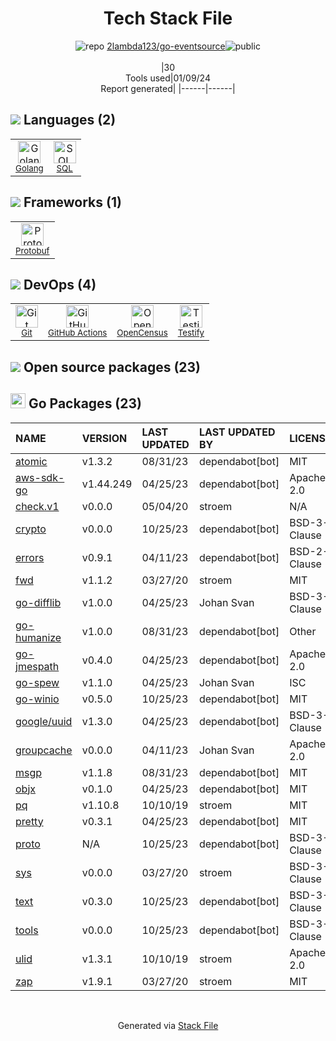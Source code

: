 <!--
&lt;--- Readme.md Snippet without images Start ---&gt;
## Tech Stack
2lambda123/go-eventsource is built on the following main stack:

- [Golang](http://golang.org/) – Languages
- [SQL](https://en.wikipedia.org/wiki/SQL) – Languages
- [Protobuf](https://developers.google.com/protocol-buffers/) – Serialization Frameworks
- [Testify](https://github.com/stretchr/testify) – Go Testing
- [OpenCensus](https://opencensus.io/) – Monitoring Tools
- [GitHub Actions](https://github.com/features/actions) – Continuous Integration

Full tech stack [here](/techstack.md)

&lt;--- Readme.md Snippet without images End ---&gt;

&lt;--- Readme.md Snippet with images Start ---&gt;
## Tech Stack
2lambda123/go-eventsource is built on the following main stack:

- <img width='25' height='25' src='https://img.stackshare.io/service/1005/O6AczwfV_400x400.png' alt='Golang'/> [Golang](http://golang.org/) – Languages
- <img width='25' height='25' src='https://img.stackshare.io/service/2271/default_068d33483bba6b81ee13fbd4dc7aab9780896a54.png' alt='SQL'/> [SQL](https://en.wikipedia.org/wiki/SQL) – Languages
- <img width='25' height='25' src='https://img.stackshare.io/service/4393/ma2jqJKH_400x400.png' alt='Protobuf'/> [Protobuf](https://developers.google.com/protocol-buffers/) – Serialization Frameworks
- <img width='25' height='25' src='https://img.stackshare.io/service/8695/stretchr.png' alt='Testify'/> [Testify](https://github.com/stretchr/testify) – Go Testing
- <img width='25' height='25' src='https://img.stackshare.io/service/10794/EpBd2Xrw_400x400.jpg' alt='OpenCensus'/> [OpenCensus](https://opencensus.io/) – Monitoring Tools
- <img width='25' height='25' src='https://img.stackshare.io/service/11563/actions.png' alt='GitHub Actions'/> [GitHub Actions](https://github.com/features/actions) – Continuous Integration

Full tech stack [here](/techstack.md)

&lt;--- Readme.md Snippet with images End ---&gt;
-->
<div align="center">

# Tech Stack File
![](https://img.stackshare.io/repo.svg "repo") [2lambda123/go-eventsource](https://github.com/2lambda123/go-eventsource)![](https://img.stackshare.io/public_badge.svg "public")
<br/><br/>
|30<br/>Tools used|01/09/24 <br/>Report generated|
|------|------|
</div>

## <img src='https://img.stackshare.io/languages.svg'/> Languages (2)
<table><tr>
  <td align='center'>
  <img width='36' height='36' src='https://img.stackshare.io/service/1005/O6AczwfV_400x400.png' alt='Golang'>
  <br>
  <sub><a href="http://golang.org/">Golang</a></sub>
  <br>
  <sub></sub>
</td>

<td align='center'>
  <img width='36' height='36' src='https://img.stackshare.io/service/2271/default_068d33483bba6b81ee13fbd4dc7aab9780896a54.png' alt='SQL'>
  <br>
  <sub><a href="https://en.wikipedia.org/wiki/SQL">SQL</a></sub>
  <br>
  <sub></sub>
</td>

</tr>
</table>

## <img src='https://img.stackshare.io/frameworks.svg'/> Frameworks (1)
<table><tr>
  <td align='center'>
  <img width='36' height='36' src='https://img.stackshare.io/service/4393/ma2jqJKH_400x400.png' alt='Protobuf'>
  <br>
  <sub><a href="https://developers.google.com/protocol-buffers/">Protobuf</a></sub>
  <br>
  <sub></sub>
</td>

</tr>
</table>

## <img src='https://img.stackshare.io/devops.svg'/> DevOps (4)
<table><tr>
  <td align='center'>
  <img width='36' height='36' src='https://img.stackshare.io/service/1046/git.png' alt='Git'>
  <br>
  <sub><a href="http://git-scm.com/">Git</a></sub>
  <br>
  <sub></sub>
</td>

<td align='center'>
  <img width='36' height='36' src='https://img.stackshare.io/service/11563/actions.png' alt='GitHub Actions'>
  <br>
  <sub><a href="https://github.com/features/actions">GitHub Actions</a></sub>
  <br>
  <sub></sub>
</td>

<td align='center'>
  <img width='36' height='36' src='https://img.stackshare.io/service/10794/EpBd2Xrw_400x400.jpg' alt='OpenCensus'>
  <br>
  <sub><a href="https://opencensus.io/">OpenCensus</a></sub>
  <br>
  <sub></sub>
</td>

<td align='center'>
  <img width='36' height='36' src='https://img.stackshare.io/service/8695/stretchr.png' alt='Testify'>
  <br>
  <sub><a href="https://github.com/stretchr/testify">Testify</a></sub>
  <br>
  <sub></sub>
</td>

</tr>
</table>


## <img src='https://img.stackshare.io/group.svg' /> Open source packages (23)</h2>

## <img width='24' height='24' src='https://img.stackshare.io/service/21112/default_1346bbda8fe03e4dce5601323a3ca47a10c1ae36.png'/> Go Packages (23)

|NAME|VERSION|LAST UPDATED|LAST UPDATED BY|LICENSE|VULNERABILITIES|
|:------|:------|:------|:------|:------|:------|
|[atomic](https://pkg.go.dev/go.uber.org/atomic)|v1.3.2|08/31/23|dependabot[bot] |MIT|N/A|
|[aws-sdk-go](https://pkg.go.dev/github.com/aws/aws-sdk-go)|v1.44.249|04/25/23|dependabot[bot] |Apache-2.0|N/A|
|[check.v1](https://pkg.go.dev/gopkg.in/check.v1)|v0.0.0|05/04/20|stroem |N/A|N/A|
|[crypto](https://pkg.go.dev/golang.org/x/crypto)|v0.0.0|10/25/23|dependabot[bot] |BSD-3-Clause|[CVE-2020-9283](https://github.com/advisories/GHSA-ffhg-7mh4-33c4) (Moderate)|
|[errors](https://pkg.go.dev/github.com/pkg/errors)|v0.9.1|04/11/23|dependabot[bot] |BSD-2-Clause|N/A|
|[fwd](https://pkg.go.dev/github.com/philhofer/fwd)|v1.1.2|03/27/20|stroem |MIT|N/A|
|[go-difflib](https://pkg.go.dev/github.com/pmezard/go-difflib)|v1.0.0|04/25/23|Johan Svan |BSD-3-Clause|N/A|
|[go-humanize](https://pkg.go.dev/github.com/dustin/go-humanize)|v1.0.0|08/31/23|dependabot[bot] |Other|N/A|
|[go-jmespath](https://pkg.go.dev/github.com/jmespath/go-jmespath)|v0.4.0|04/25/23|dependabot[bot] |Apache-2.0|N/A|
|[go-spew](https://pkg.go.dev/github.com/davecgh/go-spew)|v1.1.0|04/25/23|Johan Svan |ISC|N/A|
|[go-winio](https://pkg.go.dev/github.com/Microsoft/go-winio)|v0.5.0|10/25/23|dependabot[bot] |MIT|N/A|
|[google/uuid](https://pkg.go.dev/github.com/google/uuid)|v1.3.0|04/25/23|dependabot[bot] |BSD-3-Clause|N/A|
|[groupcache](https://pkg.go.dev/github.com/golang/groupcache)|v0.0.0|04/11/23|Johan Svan |Apache-2.0|N/A|
|[msgp](https://pkg.go.dev/github.com/tinylib/msgp)|v1.1.8|08/31/23|dependabot[bot] |MIT|N/A|
|[objx](https://pkg.go.dev/github.com/stretchr/objx)|v0.1.0|04/25/23|dependabot[bot] |MIT|N/A|
|[pq](https://pkg.go.dev/github.com/lib/pq)|v1.10.8|10/10/19|stroem |MIT|N/A|
|[pretty](https://pkg.go.dev/github.com/kr/pretty)|v0.3.1|04/25/23|dependabot[bot] |MIT|N/A|
|[proto](https://pkg.go.dev/github.com/golang/protobuf/proto)|N/A|10/25/23|dependabot[bot] |BSD-3-Clause|N/A|
|[sys](https://pkg.go.dev/golang.org/x/sys)|v0.0.0|03/27/20|stroem |BSD-3-Clause|N/A|
|[text](https://pkg.go.dev/golang.org/x/text)|v0.3.0|10/25/23|dependabot[bot] |BSD-3-Clause|N/A|
|[tools](https://pkg.go.dev/golang.org/x/tools)|v0.0.0|10/25/23|dependabot[bot] |BSD-3-Clause|N/A|
|[ulid](https://pkg.go.dev/github.com/oklog/ulid)|v1.3.1|10/10/19|stroem |Apache-2.0|N/A|
|[zap](https://pkg.go.dev/go.uber.org/zap)|v1.9.1|03/27/20|stroem |MIT|N/A|

<br/>
<div align='center'>

Generated via [Stack File](https://github.com/marketplace/stack-file)
